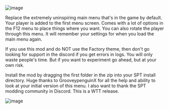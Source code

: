 ![image](https://i.imgur.com/YMAtT5k.png)

Replace the extremely uninspiring main menu that's in the game by default. Your player is added to the first menu screen. Comes with a lot of options in the F12 menu to place things where you want. You can also rotate the player through this menu. It will remember your settings for when you load the main menu again.

If you use this mod and do NOT use the Factory theme, then don't go looking for support in the discord if you get errors in logs. You will only waste people's time. But if you want to experiment go ahead, but at your own risk.

Install the mod by dragging the first folder in the zip into your SPT install directory. Huge thanks to GrooveypenguinX for all the help and ability to look at your initial version of this menu. I also want to thank the SPT modding community in Discord. This is a WTT release.

![image](https://i.imgur.com/UVo352O.jpeg)
